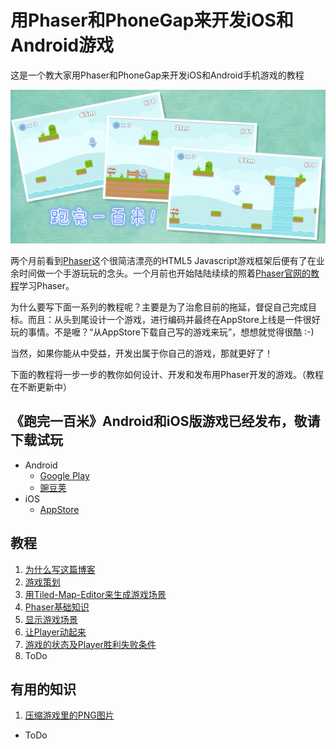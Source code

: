 # 用Phaser和PhoneGap来开发iOS和Android游戏 #

这是一个教大家用Phaser和PhoneGap来开发iOS和Android手机游戏的教程

![](assets/screenshots.jpg)

两个月前看到[Phaser](http://phaser.io)这个很简洁漂亮的HTML5 Javascript游戏框架后便有了在业余时间做一个手游玩玩的念头。一个月前也开始陆陆续续的照着[Phaser官网的教程](http://phaser.io/tutorials/making-your-first-phaser-game)学习Phaser。

为什么要写下面一系列的教程呢？主要是为了治愈目前的拖延，督促自己完成目标。而且：从头到尾设计一个游戏，进行编码并最终在AppStore上线是一件很好玩的事情。不是嚒？“从AppStore下载自己写的游戏来玩”，想想就觉得很酷 :-)

当然，如果你能从中受益，开发出属于你自己的游戏，那就更好了！

下面的教程将一步一步的教你如何设计、开发和发布用Phaser开发的游戏。（教程在不断更新中）

## 《跑完一百米》Android和iOS版游戏已经发布，敬请下载试玩
* Android
	* [Google Play](https://play.google.com/store/apps/details?id=com.easy.meterrace "Google Play")
	* [豌豆荚](http://www.wandoujia.com/apps/com.easy.meterrace "豌豆荚")
* iOS
	* [AppStore](https://itunes.apple.com/us/developer/zhu-zhong/id1035152444 "AppStore")
	
## 教程 ##

1. [为什么写这篇博客](http://zhongzhu.github.io/2016/03/11/%E7%94%A8Phaser%E5%92%8CPhoneGap%E6%9D%A5%E5%BC%80%E5%8F%91iOS%E5%92%8CAndroid%E6%B8%B8%E6%88%8F-1-%E4%B8%BA%E4%BB%80%E4%B9%88%E5%86%99%E8%BF%99%E7%AF%87%E5%8D%9A%E5%AE%A2/)
2. [游戏策划](http://zhongzhu.github.io/2016/03/15/%E7%94%A8Phaser%E5%92%8CPhoneGap%E6%9D%A5%E5%BC%80%E5%8F%91iOS%E5%92%8CAndroid%E6%B8%B8%E6%88%8F-2-%E6%B8%B8%E6%88%8F%E7%AD%96%E5%88%92/)
3. [用Tiled-Map-Editor来生成游戏场景](http://zhongzhu.github.io/2016/03/25/%E7%94%A8Phaser%E5%92%8CPhoneGap%E6%9D%A5%E5%BC%80%E5%8F%91iOS%E5%92%8CAndroid%E6%B8%B8%E6%88%8F-3-%E7%94%A8Tiled-Map-Editor%E6%9D%A5%E7%94%9F%E6%88%90%E6%B8%B8%E6%88%8F%E5%9C%BA%E6%99%AF/)
4. [Phaser基础知识](http://zhongzhu.github.io/2016/03/28/%E7%94%A8Phaser%E5%92%8CPhoneGap%E6%9D%A5%E5%BC%80%E5%8F%91iOS%E5%92%8CAndroid%E6%B8%B8%E6%88%8F-4-Phaser%E5%9F%BA%E7%A1%80%E7%9F%A5%E8%AF%86/)
5. [显示游戏场景](http://zhongzhu.github.io/2016/04/10/%E7%94%A8Phaser%E5%92%8CPhoneGap%E6%9D%A5%E5%BC%80%E5%8F%91iOS%E5%92%8CAndroid%E6%B8%B8%E6%88%8F-5-%E6%98%BE%E7%A4%BA%E6%B8%B8%E6%88%8F%E5%9C%BA%E6%99%AF/)
6. [让Player动起来](http://zhongzhu.github.io/2016/05/09/%E7%94%A8Phaser%E5%92%8CPhoneGap%E6%9D%A5%E5%BC%80%E5%8F%91iOS%E5%92%8CAndroid%E6%B8%B8%E6%88%8F-6-%E8%AE%A9Player%E5%8A%A8%E8%B5%B7%E6%9D%A5/)
7. [游戏的状态及Player胜利失败条件](http://zhongzhu.github.io/2016/05/27/%E7%94%A8Phaser%E5%92%8CPhoneGap%E6%9D%A5%E5%BC%80%E5%8F%91iOS%E5%92%8CAndroid%E6%B8%B8%E6%88%8F-7-%E6%B8%B8%E6%88%8F%E7%9A%84%E7%8A%B6%E6%80%81%E5%8F%8APlayer%E8%83%9C%E5%88%A9%E5%A4%B1%E8%B4%A5%E6%9D%A1%E4%BB%B6/) 
8. ToDo

## 有用的知识 ##
1. [压缩游戏里的PNG图片](http://zhongzhu.github.io/2016/04/05/%E5%8E%8B%E7%BC%A9%E6%B8%B8%E6%88%8F%E9%87%8C%E7%9A%84PNG%E5%9B%BE%E7%89%87/)
- ToDo
